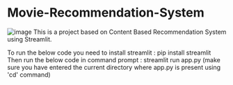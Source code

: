 # Movie-Recommendation-System
![image](https://github.com/Eakta08/Movie-Recommendation-System/assets/131867852/921519aa-f414-45f3-a13c-20dc5f3d41f7)
This is a project based on Content Based Recommendation System using Streamlit. 

To run the below code you need to install streamlit : pip install streamlit 
Then run the below code in command prompt : streamlit run app.py (make sure you have entered the current directory where app.py is present using 'cd' command)
